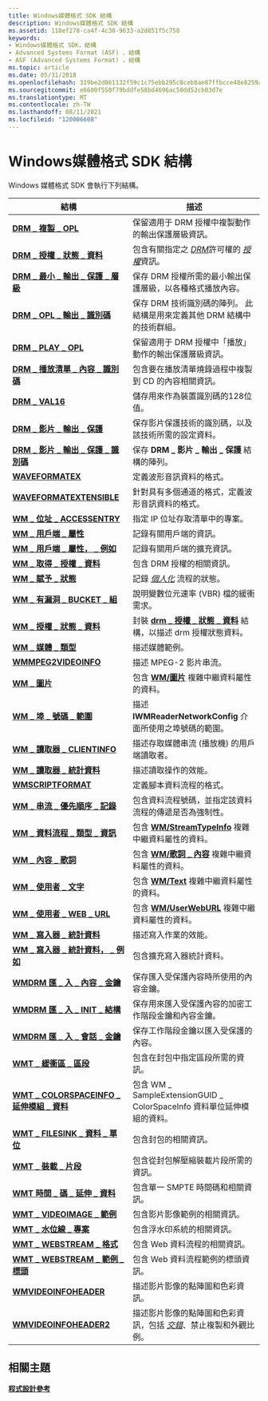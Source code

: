 ```yaml
---
title: Windows媒體格式 SDK 結構
description: Windows媒體格式 SDK 結構
ms.assetid: 118ef278-ca4f-4c30-9633-a2d851f5c758
keywords:
- Windows媒體格式 SDK，結構
- Advanced Systems Format (ASF) 、結構
- ASF (Advanced Systems Format) ，結構
ms.topic: article
ms.date: 05/31/2018
ms.openlocfilehash: 319be2d061132f59c1c75ebb295c8ceb8ae87ffbcce48e8259a1faedcf18d666
ms.sourcegitcommit: e6600f550f79bddfe58bd4696ac50dd52cb03d7e
ms.translationtype: MT
ms.contentlocale: zh-TW
ms.lasthandoff: 08/11/2021
ms.locfileid: "120006608"
---
```

# <a name="windows-media-format-sdk-structures"></a>Windows媒體格式 SDK 結構

Windows 媒體格式 SDK 會執行下列結構。



| 結構                                                                                | 描述                                                                                                                                                               |
|------------------------------------------------------------------------------------------|---------------------------------------------------------------------------------------------------------------------------------------------------------------------------|
| [**DRM \_ 複製 \_ OPL**](/previous-versions/windows/desktop/api/wmsdkidl/ns-wmsdkidl-drm_copy_opl)                                                   | 保留適用于 DRM 授權中複製動作的輸出保護層級資訊。                                                                               |
| [**DRM \_ 授權 \_ 狀態 \_ 資料**](drm-license-state-data.md)                              | 包含有關指定之 [*DRM*](wmformat-glossary.md)許可權的 [*授權*](wmformat-glossary.md)資訊。 |
| [**DRM \_ 最小 \_ 輸出 \_ 保護 \_ 層級**](/previous-versions/windows/desktop/api/wmsdkidl/ns-wmsdkidl-drm_minimum_output_protection_levels) | 保存 DRM 授權所需的最小輸出保護層級，以各種格式播放內容。                                                                      |
| [**DRM \_ OPL \_ 輸出 \_ 識別碼**](/previous-versions/windows/desktop/api/wmsdkidl/ns-wmsdkidl-drm_opl_output_ids)                                      | 保存 DRM 技術識別碼的陣列。 此結構是用來定義其他 DRM 結構中的技術群組。                                            |
| [**DRM \_ PLAY \_ OPL**](/previous-versions/windows/desktop/api/wmsdkidl/ns-wmsdkidl-drm_play_opl)                                                   | 保留適用于 DRM 授權中「播放」動作的輸出保護層級資訊。                                                                               |
| [**DRM \_ 播放清單 \_ 內容 \_ 識別碼**](drm-playlist-content-id.md)                            | 包含要在播放清單燒錄過程中複製到 CD 的內容相關資訊。                                                                                 |
| [**DRM \_ VAL16**](/previous-versions/windows/desktop/api/Wmsdkidl/ns-wmsdkidl-drm_val16)                                                          | 儲存用來作為裝置識別碼的128位值。                                                                                                                       |
| [**DRM \_ 影片 \_ 輸出 \_ 保護**](/previous-versions/windows/desktop/api/wmsdkidl/ns-wmsdkidl-drm_output_protection)                    | 保存影片保護技術的識別碼，以及該技術所需的設定資料。                                                             |
| [**DRM \_ 影片 \_ 輸出 \_ 保護 \_ 識別碼**](/previous-versions/windows/desktop/api/wmsdkidl/ns-wmsdkidl-drm_video_output_protection_ids)           | 保存 **DRM \_ 影片 \_ 輸出 \_ 保護** 結構的陣列。                                                                                                          |
| [**WAVEFORMATEX**](/previous-versions/windows/desktop/legacy/dd757720(v=vs.85))                                                | 定義波形音訊資料的格式。                                                                                                                                |
| [**WAVEFORMATEXTENSIBLE**](/previous-versions/windows/desktop/legacy/dd757721(v=vs.85))                                | 針對具有多個通道的格式，定義波形音訊資料的格式。                                                                                      |
| [**WM \_ 位址 \_ ACCESSENTRY**](/previous-versions/windows/desktop/api/wmsdkidl/ns-wmsdkidl-wm_address_accessentry)                               | 指定 IP 位址存取清單中的專案。                                                                                                                          |
| [**WM \_ 用戶端 \_ 屬性**](/previous-versions/windows/desktop/api/wmsdkidl/ns-wmsdkidl-wm_client_properties)                                   | 記錄有關用戶端的資訊。                                                                                                                                     |
| [**WM \_ 用戶端 \_ 屬性， \_ 例如**](/previous-versions/windows/desktop/api/wmsdkidl/ns-wmsdkidl-wm_client_properties_ex)                            | 記錄有關用戶端的擴充資訊。                                                                                                                            |
| [**WM \_ 取得 \_ 授權 \_ 資料**](wm-get-license-data.md)                                    | 包含 DRM 授權的相關資訊。                                                                                                                                 |
| [**WM \_ 賦予 \_ 狀態**](wm-individualize-status.md)                             | 記錄 [*個人化*](wmformat-glossary.md) 流程的狀態。                                                                |
| [**WM \_ 有漏洞 \_ BUCKET \_ 組**](/previous-versions/windows/desktop/api/wmsdkidl/ns-wmsdkidl-wm_leaky_bucket_pair)                                  | 說明變數位元速率 (VBR) 檔的緩衝需求。                                                                                                  |
| [**WM \_ 授權 \_ 狀態 \_ 資料**](/previous-versions/windows/desktop/legacy/dd757942(v=vs.85))                                | 封裝 [**drm \_ 授權 \_ 狀態 \_ 資料**](drm-license-state-data.md) 結構，以描述 drm 授權狀態資料。                                              |
| [**WM \_ 媒體 \_ 類型**](/previous-versions/windows/desktop/api/wmsdkidl/ns-wmsdkidl-wm_media_type)                                                 | 描述媒體範例。                                                                                                                                                 |
| [**WMMPEG2VIDEOINFO**](/previous-versions/windows/desktop/api/wmsdkidl/ns-wmsdkidl-wmmpeg2videoinfo)                                             | 描述 MPEG-2 影片串流。                                                                                                                                         |
| [**WM \_ 圖片**](/previous-versions/windows/desktop/api/wmsdkidl/ns-wmsdkidl-wm_picture)                                                        | 包含 [**WM/圖片**](wmpicture.md) 複雜中繼資料屬性的資料。                                                                                     |
| [**WM \_ 埠 \_ 號碼 \_ 範圍**](/previous-versions/windows/desktop/api/wmsdkidl/ns-wmsdkidl-wm_port_number_range)                                  | 描述 **IWMReaderNetworkConfig** 介面所使用之埠號碼的範圍。                                                                                     |
| [**WM \_ 讀取器 \_ CLIENTINFO**](/previous-versions/windows/desktop/api/wmsdkidl/ns-wmsdkidl-wm_reader_clientinfo)                                   | 描述存取媒體串流 (播放機) 的用戶端讀取者。                                                                                                          |
| [**WM \_ 讀取器 \_ 統計資料**](/previous-versions/windows/desktop/api/wmsdkidl/ns-wmsdkidl-wm_reader_statistics)                                   | 描述讀取操作的效能。                                                                                                                         |
| [**WMSCRIPTFORMAT**](/previous-versions/windows/desktop/api/wmsdkidl/ns-wmsdkidl-wmscriptformat)                                                 | 定義腳本資料流程的格式。                                                                                                                                    |
| [**WM \_ 串流 \_ 優先順序 \_ 記錄**](/previous-versions/windows/desktop/api/wmsdkidl/ns-wmsdkidl-wm_stream_priority_record)                        | 包含資料流程號碼，並指定該資料流程的傳遞是否為強制性。                                                                                      |
| [**WM \_ 資料流程 \_ 類型 \_ 資訊**](/previous-versions/windows/desktop/api/wmsdkidl/ns-wmsdkidl-wm_stream_type_info)                                    | 包含 [**WM/StreamTypeInfo**](wm-streamtypeinfo.md) 複雜中繼資料屬性的資料。                                                                      |
| [**WM \_ 內容 \_ 歌詞**](/previous-versions/windows/desktop/api/wmsdkidl/ns-wmsdkidl-wm_synchronised_lyrics)                               | 包含 [**WM/歌詞 \_ 內容**](wm-lyrics-synchronised.md) 複雜中繼資料屬性的資料。                                                           |
| [**WM \_ 使用者 \_ 文字**](/previous-versions/windows/desktop/api/wmsdkidl/ns-wmsdkidl-wm_user_text)                                                   | 包含 [**WM/Text**](wm-text.md) 複雜中繼資料屬性的資料。                                                                                          |
| [**WM \_ 使用者 \_ WEB \_ URL**](/previous-versions/windows/desktop/api/wmsdkidl/ns-wmsdkidl-wm_user_web_url)                                            | 包含 [**WM/UserWebURL**](wm-userweburl.md) 複雜中繼資料屬性的資料。                                                                              |
| [**WM \_ 寫入器 \_ 統計資料**](/previous-versions/windows/desktop/api/wmsdkidl/ns-wmsdkidl-wm_writer_statistics)                                   | 描述寫入作業的效能。                                                                                                                         |
| [**WM \_ 寫入器 \_ 統計資料， \_ 例如**](/previous-versions/windows/desktop/api/wmsdkidl/ns-wmsdkidl-wm_writer_statistics_ex)                            | 包含擴充寫入器統計資料。                                                                                                                                      |
| [**WMDRM 匯 \_ 入 \_ 內容 \_ 金鑰**](wmdrm-import-content-key.md)                          | 保存匯入受保護內容時所使用的內容金鑰。                                                                                                                |
| [**WMDRM 匯 \_ 入 \_ INIT \_ 結構**](/previous-versions/windows/desktop/api/wmsdkidl/ns-wmsdkidl-wmdrm_import_init_struct)                          | 保存用來匯入受保護內容的加密工作階段金鑰和內容金鑰。                                                                                      |
| [**WMDRM 匯 \_ 入 \_ 會話 \_ 金鑰**](wmdrm-import-session-key.md)                          | 保存工作階段金鑰以匯入受保護的內容。                                                                                                                    |
| [**WMT \_ 緩衝區 \_ 區段**](/previous-versions/windows/desktop/api/Wmsdkidl/ns-wmsdkidl-wmt_buffer_segment)                                       | 包含在封包中指定區段所需的資訊。                                                                                                      |
| [**WMT \_ COLORSPACEINFO \_ 延伸模組 \_ 資料**](/previous-versions/windows/desktop/api/Wmsdkidl/ns-wmsdkidl-wmt_colorspaceinfo_extension_data)        | 包含 WM \_ SampleExtensionGUID \_ ColorSpaceInfo 資料單位延伸模組的資料。                                                                                    |
| [**WMT \_ FILESINK \_ 資料 \_ 單位**](/previous-versions/windows/desktop/api/Wmsdkidl/ns-wmsdkidl-wmt_filesink_data_unit)                              | 包含封包的相關資訊。                                                                                                                                      |
| [**WMT \_ 裝載 \_ 片段**](/previous-versions/windows/desktop/api/Wmsdkidl/ns-wmsdkidl-wmt_payload_fragment)                                   | 包含從封包解壓縮裝載片段所需的資訊。                                                                                           |
| [**WMT 時間 \_ 碼 \_ 延伸 \_ 資料**](/previous-versions/windows/desktop/api/Wmsdkidl/ns-wmsdkidl-wmt_timecode_extension_data)                    | 包含單一 SMPTE 時間碼和相關資訊。                                                                                                                |
| [**WMT \_ VIDEOIMAGE \_ 範例**](/previous-versions/windows/desktop/api/Wmsdkidl/ns-wmsdkidl-wmt_videoimage_sample)                                 | 包含影片影像範例的相關資訊。                                                                                                                          |
| [**WMT \_ 水位線 \_ 專案**](/previous-versions/windows/desktop/api/Wmsdkidl/ns-wmsdkidl-wmt_watermark_entry)                                     | 包含浮水印系統的相關資訊。                                                                                                                         |
| [**WMT \_ WEBSTREAM \_ 格式**](/previous-versions/windows/desktop/api/Wmsdkidl/ns-wmsdkidl-wmt_webstream_format)                                   | 包含 Web 資料流程的相關資訊。                                                                                                                                  |
| [**WMT \_ WEBSTREAM \_ 範例 \_ 標頭**](/previous-versions/windows/desktop/api/Wmsdkidl/ns-wmsdkidl-wmt_webstream_sample_header)                    | 包含 Web 資料流程範例的標頭資訊。                                                                                                                       |
| [**WMVIDEOINFOHEADER**](/previous-versions/windows/desktop/api/wmsdkidl/ns-wmsdkidl-wmvideoinfoheader)                                           | 描述影片影像的點陣圖和色彩資訊。                                                                                                             |
| [**WMVIDEOINFOHEADER2**](/previous-versions/windows/desktop/api/wmsdkidl/ns-wmsdkidl-wmvideoinfoheader2)                                         | 描述影片影像的點陣圖和色彩資訊，包括 [*交錯*](wmformat-glossary.md)、禁止複製和外觀比例。       |



 

## <a name="related-topics"></a>相關主題

<dl> <dt>

[**程式設計參考**](programming-reference.md)
</dt> </dl>

 

 
